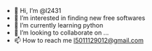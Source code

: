 - 👋 Hi, I’m @l2431
- 👀 I’m interested in finding new free softwares
- 🌱 I’m currently learning python
- 💞️ I’m looking to collaborate on ...
- 📫 How to reach me l5011129012@gmail.com

<!---
l2431/l2431 is a ✨ special ✨ repository because its `README.md` (this file) appears on your GitHub profile.
You can click the Preview link to take a look at your changes.
--->
